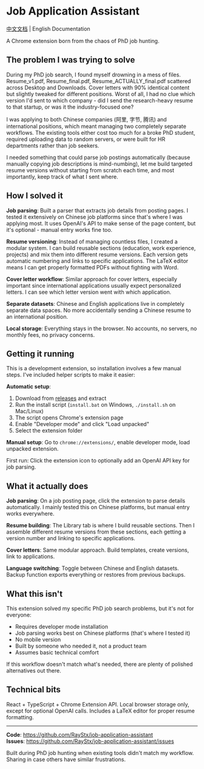 # Job Application Assistant

[中文文档](./README_CN.md) | English Documentation

A Chrome extension born from the chaos of PhD job hunting.

## The problem I was trying to solve

During my PhD job search, I found myself drowning in a mess of files. Resume_v1.pdf, Resume_final.pdf, Resume_ACTUALLY_final.pdf scattered across Desktop and Downloads. Cover letters with 90% identical content but slightly tweaked for different positions. Worst of all, I had no clue which version I'd sent to which company - did I send the research-heavy resume to that startup, or was it the industry-focused one?

I was applying to both Chinese companies (阿里, 字节, 腾讯) and international positions, which meant managing two completely separate workflows. The existing tools either cost too much for a broke PhD student, required uploading data to random servers, or were built for HR departments rather than job seekers.

I needed something that could parse job postings automatically (because manually copying job descriptions is mind-numbing), let me build targeted resume versions without starting from scratch each time, and most importantly, keep track of what I sent where.

## How I solved it

**Job parsing**: Built a parser that extracts job details from posting pages. I tested it extensively on Chinese job platforms since that's where I was applying most. It uses OpenAI's API to make sense of the page content, but it's optional - manual entry works fine too.

**Resume versioning**: Instead of managing countless files, I created a modular system. I can build reusable sections (education, work experience, projects) and mix them into different resume versions. Each version gets automatic numbering and links to specific applications. The LaTeX editor means I can get properly formatted PDFs without fighting with Word.

**Cover letter workflow**: Similar approach for cover letters, especially important since international applications usually expect personalized letters. I can see which letter version went with which application.

**Separate datasets**: Chinese and English applications live in completely separate data spaces. No more accidentally sending a Chinese resume to an international position.

**Local storage**: Everything stays in the browser. No accounts, no servers, no monthly fees, no privacy concerns.

## Getting it running

This is a development extension, so installation involves a few manual steps. I've included helper scripts to make it easier:

**Automatic setup**:
1. Download from [releases](https://github.com/RayStx/job-application-assistant/releases) and extract
2. Run the install script (`install.bat` on Windows, `./install.sh` on Mac/Linux)
3. The script opens Chrome's extension page
4. Enable "Developer mode" and click "Load unpacked"
5. Select the extension folder

**Manual setup**: Go to `chrome://extensions/`, enable developer mode, load unpacked extension.

First run: Click the extension icon to optionally add an OpenAI API key for job parsing.

## What it actually does

**Job parsing**: On a job posting page, click the extension to parse details automatically. I mainly tested this on Chinese platforms, but manual entry works everywhere.

**Resume building**: The Library tab is where I build reusable sections. Then I assemble different resume versions from these sections, each getting a version number and linking to specific applications.

**Cover letters**: Same modular approach. Build templates, create versions, link to applications.

**Language switching**: Toggle between Chinese and English datasets. Backup function exports everything or restores from previous backups.

## What this isn't

This extension solved my specific PhD job search problems, but it's not for everyone:

- Requires developer mode installation
- Job parsing works best on Chinese platforms (that's where I tested it)
- No mobile version
- Built by someone who needed it, not a product team
- Assumes basic technical comfort

If this workflow doesn't match what's needed, there are plenty of polished alternatives out there.

## Technical bits

React + TypeScript + Chrome Extension API. Local browser storage only, except for optional OpenAI calls. Includes a LaTeX editor for proper resume formatting.

---

**Code**: https://github.com/RayStx/job-application-assistant  
**Issues**: https://github.com/RayStx/job-application-assistant/issues

Built during PhD job hunting when existing tools didn't match my workflow. Sharing in case others have similar frustrations.